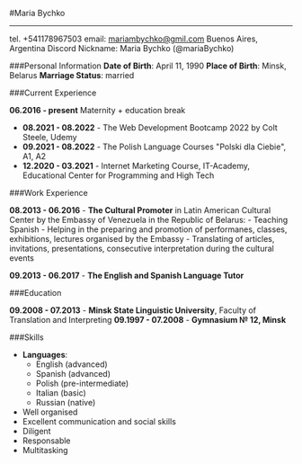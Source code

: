 #Maria Bychko

---
tel. +541178967503
email: mariambychko@gmil.com
Buenos Aires, Argentina
Discord Nickname: Maria Bychko (@mariaBychko)

###Personal Information
__Date of Birth__: April 11, 1990
__Place of Birth__: Minsk, Belarus
__Marriage Status__: married

###Current Experience

__06.2016 - present__         Maternity + education break

- __08.2021 - 08.2022__ - The Web Development Bootcamp 2022 by Colt Steele, Udemy
- __09.2021 - 08.2022__ - The Polish Language Courses "Polski dla Ciebie", A1, A2
- __12.2020 - 03.2021__  -  Internet Marketing Course, IT-Academy, Educational Center for Programming and High Tech    

###Work Experience

__08.2013 - 06.2016__ - __The Cultural Promoter__ in Latin American Cultural Center by the Embassy of Venezuela in the Republic of Belarus: 
    - Teaching Spanish
    - Helping in the preparing and promotion of performanes, classes, exhibitions, lectures organised by  the Embassy
    - Translating of articles, invitations, presentations, consecutive interpretation during the cultural events

__09.2013 - 06.2017__ - __The English and Spanish Language Tutor__

###Education

__09.2008 - 07.2013__ - __Minsk State Linguistic University__,  Faculty of Translation and Interpreting
__09.1997 - 07.2008__ - __Gymnasium № 12, Minsk__  

###Skills
- __Languages__:
    - English (advanced)
    - Spanish (advanced)
    - Polish (pre-intermediate)
    - Italian (basic)
    - Russian (native)
- Well organised
- Excellent communication and social skills
- Diligent
- Responsable
- Multitasking


